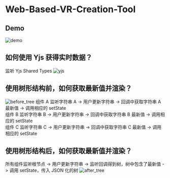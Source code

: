 # Web-Based-VR-Creation-Tool

## Demo
![demo](https://github.com/Kaiwenkevinz/Web-Based-VR-Creation-Tool-Demo/blob/main/imgs/video_demo.gif?raw=true)
## 如何使用 Yjs 获得实时数据？
监听 Yjs Shared Types
![yjs](https://github.com/Kaiwenkevinz/Web-Based-VR-Creation-Tool-Demo/blob/main/imgs/yjs_overview.png?raw=true)

## 使用树形结构前，如何获取最新值并渲染？
![before_tree](https://github.com/Kaiwenkevinz/Web-Based-VR-Creation-Tool-Demo/blob/main/imgs/before_tree.png?raw=true)
组件 A 监听字符串 A -> 用户更新字符串 -> 回调中获取字符串 A 最新值 -> 调用相应的 setState  
组件 B 监听字符串 B -> 用户更新字符串 -> 回调中获取字符串 B 最新值 -> 调用相应的 setState  
组件 C 监听字符串 C -> 用户更新字符串 -> 回调中获取字符串 C 最新值 -> 调用相应的 setState  

## 使用树形结构后，如何获取最新值并渲染？
所有组件监听根节点 -> 用户更新字符串 -> 监听回调得到树，树中包含了最新值 -> 调用 setState，传入 JSON 化的树
![after_tree](https://github.com/Kaiwenkevinz/Web-Based-VR-Creation-Tool-Demo/blob/main/imgs/after_tree.png?raw=true)
